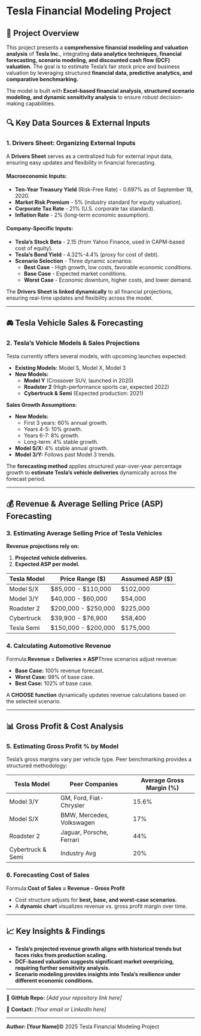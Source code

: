 # Tesla Financial Modeling Project

## 📌 Project Overview

This project presents a **comprehensive financial modeling and valuation analysis** of **Tesla Inc.**, integrating **data analytics techniques, financial forecasting, scenario modeling, and discounted cash flow (DCF) valuation.** The goal is to estimate Tesla’s fair stock price and business valuation by leveraging structured **financial data, predictive analytics, and comparative benchmarking.**

The model is built with **Excel-based financial analysis, structured scenario modeling, and dynamic sensitivity analysis** to ensure robust decision-making capabilities.

## 🔍 Key Data Sources & External Inputs

### **1. Drivers Sheet: Organizing External Inputs**

A **Drivers Sheet** serves as a centralized hub for external input data, ensuring easy updates and flexibility in financial forecasting.

#### **Macroeconomic Inputs:**

- **Ten-Year Treasury Yield** (Risk-Free Rate) - 0.697% as of September 18, 2020.
- **Market Risk Premium** - 5% (industry standard for equity valuation).
- **Corporate Tax Rate** - 21% (U.S. corporate tax standard).
- **Inflation Rate** - 2% (long-term economic assumption).

#### **Company-Specific Inputs:**

- **Tesla’s Stock Beta** - 2.15 (from Yahoo Finance, used in CAPM-based cost of equity).
- **Tesla’s Bond Yield** - 4.32%-4.4% (proxy for cost of debt).
- **Scenario Selection** - Three dynamic scenarios:
  - **Best Case** - High growth, low costs, favorable economic conditions.
  - **Base Case** - Expected market conditions.
  - **Worst Case** - Economic downturn, higher costs, and lower demand.

The **Drivers Sheet is linked dynamically** to all financial projections, ensuring real-time updates and flexibility across the model.

---

## 🚘 Tesla Vehicle Sales & Forecasting

### **2. Tesla’s Vehicle Models & Sales Projections**

Tesla currently offers several models, with upcoming launches expected:

- **Existing Models:** Model S, Model X, Model 3
- **New Models:**
  - **Model Y** (Crossover SUV, launched in 2020)
  - **Roadster 2** (High-performance sports car, expected 2022)
  - **Cybertruck & Semi** (Expected production: 2021)

**Sales Growth Assumptions:**

- **New Models:**
  - First 3 years: 60% annual growth.
  - Years 4-5: 10% growth.
  - Years 6-7: 8% growth.
  - Long-term: 4% stable growth.
- **Model S/X:** 4% stable annual growth.
- **Model 3/Y:** Follows past Model 3 trends.

The **forecasting method** applies structured year-over-year percentage growth to **estimate Tesla’s vehicle deliveries** dynamically across the forecast period.

---

## 💰 Revenue & Average Selling Price (ASP) Forecasting

### **3. Estimating Average Selling Price of Tesla Vehicles**

**Revenue projections rely on:**

1. **Projected vehicle deliveries.**
2. **Expected ASP per model.**

| Tesla Model | Price Range ($)      | Assumed ASP ($) |
| ----------- | --------------------- | ---------------- |
| Model S/X   | $85,000 - $110,000  | $102,000        |
| Model 3/Y   | $40,000 - $60,000   | $54,000         |
| Roadster 2  | $200,000 - $250,000 | $225,000        |
| Cybertruck  | $39,900 - $76,900   | $58,400         |
| Tesla Semi  | $150,000 - $200,000 | $175,000        |

### **4. Calculating Automotive Revenue**

Formula:**Revenue = Deliveries × ASP**Three scenarios adjust revenue:

- **Base Case:** 100% revenue forecast.
- **Worst Case:** 98% of base case.
- **Best Case:** 102% of base case.

A **CHOOSE function** dynamically updates revenue calculations based on the selected scenario.

---

## 📊 Gross Profit & Cost Analysis

### **5. Estimating Gross Profit % by Model**

Tesla’s gross margins vary per vehicle type. Peer benchmarking provides a structured methodology:

| Tesla Model       | Peer Companies            | Average Gross Margin (%) |
| ----------------- | ------------------------- | ------------------------ |
| Model 3/Y         | GM, Ford, Fiat-Chrysler   | 15.6%                    |
| Model S/X         | BMW, Mercedes, Volkswagen | 17%                      |
| Roadster 2        | Jaguar, Porsche, Ferrari  | 44%                      |
| Cybertruck & Semi | Industry Avg              | 20%                      |

### **6. Forecasting Cost of Sales**

Formula:**Cost of Sales = Revenue - Gross Profit**

- Cost structure adjusts for **best, base, and worst-case scenarios.**
- A **dynamic chart** visualizes revenue vs. gross profit margin over time.

---

## 📈 Key Insights & Findings

- **Tesla’s projected revenue growth aligns with historical trends but faces risks from production scaling.**
- **DCF-based valuation suggests significant market overpricing, requiring further sensitivity analysis.**
- **Scenario modeling provides insights into Tesla’s resilience under different economic conditions.**

---

📌 **GitHub Repo:** *[Add your repository link here]*

📧 **Contact:** *[Your email or LinkedIn here]*

---

**Author: [Your Name]**© 2025 Tesla Financial Modeling Project
